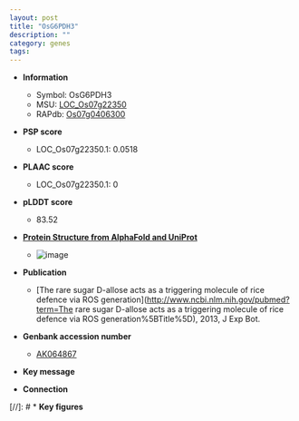 ```yaml
---
layout: post
title: "OsG6PDH3"
description: ""
category: genes
tags: 
---
```


* **Information**  
    + Symbol: OsG6PDH3  
    + MSU: [LOC_Os07g22350](http://rice.plantbiology.msu.edu/cgi-bin/ORF_infopage.cgi?orf=LOC_Os07g22350)  
    + RAPdb: [Os07g0406300](http://rapdb.dna.affrc.go.jp/viewer/gbrowse_details/irgsp1?name=Os07g0406300)  

* **PSP score**  
    + LOC_Os07g22350.1: 0.0518 

* **PLAAC score**  
    + LOC_Os07g22350.1: 0 

* **pLDDT score**
    + 83.52

* **[Protein Structure from AlphaFold and UniProt](https://www.uniprot.org/uniprotkb/Q7EYK9/entry#structure)**
    + ![image](https://ricepsp.github.io/images/Q7/AF-Q7EYK9-F1.png)

* **Publication**  
    + [The rare sugar D-allose acts as a triggering molecule of rice defence via ROS generation](http://www.ncbi.nlm.nih.gov/pubmed?term=The rare sugar D-allose acts as a triggering molecule of rice defence via ROS generation%5BTitle%5D), 2013, J Exp Bot.

* **Genbank accession number**  
    + [AK064867](http://www.ncbi.nlm.nih.gov/nuccore/AK064867)

* **Key message**  

* **Connection**  

[//]: # * **Key figures**  


